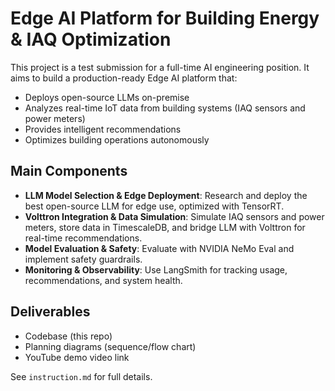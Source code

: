 # Edge AI Platform for Building Energy & IAQ Optimization

This project is a test submission for a full-time AI engineering position. It aims to build a production-ready Edge AI platform that:

- Deploys open-source LLMs on-premise
- Analyzes real-time IoT data from building systems (IAQ sensors and power meters)
- Provides intelligent recommendations
- Optimizes building operations autonomously

## Main Components
- **LLM Model Selection & Edge Deployment**: Research and deploy the best open-source LLM for edge use, optimized with TensorRT.
- **Volttron Integration & Data Simulation**: Simulate IAQ sensors and power meters, store data in TimescaleDB, and bridge LLM with Volttron for real-time recommendations.
- **Model Evaluation & Safety**: Evaluate with NVIDIA NeMo Eval and implement safety guardrails.
- **Monitoring & Observability**: Use LangSmith for tracking usage, recommendations, and system health.

## Deliverables
- Codebase (this repo)
- Planning diagrams (sequence/flow chart)
- YouTube demo video link

See `instruction.md` for full details.

